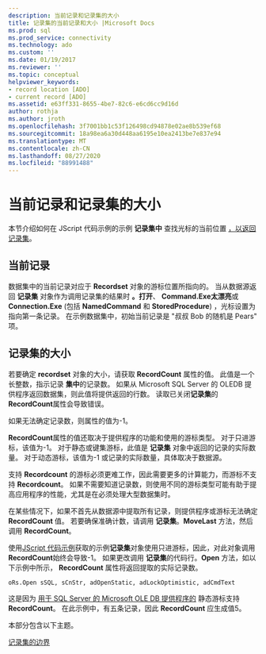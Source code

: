 ```yaml
---
description: 当前记录和记录集的大小
title: 记录集的当前记录和大小 |Microsoft Docs
ms.prod: sql
ms.prod_service: connectivity
ms.technology: ado
ms.custom: ''
ms.date: 01/19/2017
ms.reviewer: ''
ms.topic: conceptual
helpviewer_keywords:
- record location [ADO]
- current record [ADO]
ms.assetid: e63ff331-8655-4be7-82c6-e6cd6cc9d16d
author: rothja
ms.author: jroth
ms.openlocfilehash: 3f7001bb1c53f126498cd94878e02ae8b539ef68
ms.sourcegitcommit: 18a98ea6a30d448aa6195e10ea2413be7e837e94
ms.translationtype: MT
ms.contentlocale: zh-CN
ms.lasthandoff: 08/27/2020
ms.locfileid: "88991488"
---
```

# <a name="current-record-and-size-of-recordset"></a>当前记录和记录集的大小
本节介绍如何在 JScript 代码示例的示例 **记录集中** 查找光标的当前位置 [，以返回记录集](./jscript-code-example-to-return-a-recordset.md)。  
  
## <a name="current-record"></a>当前记录  
 数据集中的当前记录对应于 **Recordset** 对象的游标位置所指向的。 当从数据源返回 **记录集** 对象作为调用记录集的结果时 **。打开**、 **Command.Exe太漂亮**或 **Connection.Exe** (包括 **NamedCommand** 和 **StoredProcedure**) ，光标设置为指向第一条记录。 在示例数据集中，初始当前记录是 "叔叔 Bob 的随机是 Pears" 项。  
  
## <a name="size-of-recordset"></a>记录集的大小  
 若要确定 **recordset** 对象的大小，请获取 **RecordCount** 属性的值。 此值是一个长整数，指示记录 **集中**的记录数。 如果从 Microsoft SQL Server 的 OLEDB 提供程序返回数据集，则此值将提供返回的行数。 读取已关闭**记录集**的**RecordCount**属性会导致错误。  
  
 如果无法确定记录数，则属性的值为-1。  
  
 **RecordCount**属性的值还取决于提供程序的功能和使用的游标类型。 对于只进游标，该值为-1。 对于静态或键集游标，此值是 **记录集** 对象中返回的记录的实际数量。 对于动态游标，该值为-1 或记录的实际数量，具体取决于数据源。  
  
 支持 **Recordcount** 的游标必须更难工作，因此需要更多的计算能力，而游标不支持 **Recordcount**。 如果不需要知道记录数，则使用不同的游标类型可能有助于提高应用程序的性能，尤其是在必须处理大型数据集时。  
  
 在某些情况下，如果不首先从数据源中提取所有记录，则提供程序或游标无法确定 **RecordCount** 值。 若要确保准确计数，请调用 **记录集**。**MoveLast** 方法，然后调用 **RecordCount**。  
  
 使用[JScript 代码示例](./jscript-code-example-to-return-a-recordset.md)获取的示例**记录集**对象使用只进游标，因此，对此对象调用**RecordCount**始终会导致-1。 如果更改调用 **记录集**的代码行。**Open** 方法，如以下示例中所示， **RecordCount** 属性将返回提取的实际记录数。  
  
```  
oRs.Open sSQL, sCnStr, adOpenStatic, adLockOptimistic, adCmdText   
```  
  
 这是因为 [用于 SQL Server 的 Microsoft OLE DB 提供程序的](../appendixes/microsoft-ole-db-provider-for-sql-server.md) 静态游标支持 **RecordCount**。 在此示例中，有五条记录，因此 **RecordCount** 应生成值5。  
  
 本部分包含以下主题。  
  
 [记录集的边界](./boundaries-of-a-recordset.md)